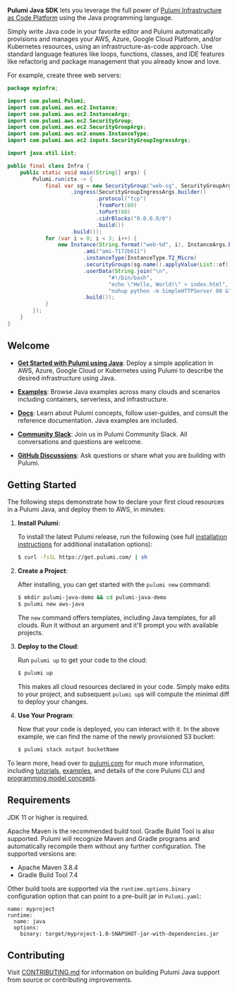 **Pulumi Java SDK** lets you leverage the full power of [Pulumi Infrastructure as Code Platform](https://pulumi.com) using the Java programming language.


Simply write Java code in your favorite editor and Pulumi
automatically provisions and manages your AWS, Azure, Google Cloud
Platform, and/or Kubernetes resources, using an infrastructure-as-code
approach. Use standard language features like loops, functions,
classes, and IDE features like refactorig and package management that
you already know and love.

For example, create three web servers:

```java
package myinfra;

import com.pulumi.Pulumi;
import com.pulumi.aws.ec2.Instance;
import com.pulumi.aws.ec2.InstanceArgs;
import com.pulumi.aws.ec2.SecurityGroup;
import com.pulumi.aws.ec2.SecurityGroupArgs;
import com.pulumi.aws.ec2.enums.InstanceType;
import com.pulumi.aws.ec2.inputs.SecurityGroupIngressArgs;

import java.util.List;

public final class Infra {
    public static void main(String[] args) {
        Pulumi.run(ctx -> {
            final var sg = new SecurityGroup("web-sg", SecurityGroupArgs.builder()
                    .ingress(SecurityGroupIngressArgs.builder()
                            .protocol("tcp")
                            .fromPort(80)
                            .toPort(80)
                            .cidrBlocks("0.0.0.0/0")
                            .build())
                    .build());
            for (var i = 0; i < 3; i++) {
                new Instance(String.format("web-%d", i), InstanceArgs.builder()
                        .ami("ami-7172b611")
                        .instanceType(InstanceType.T2_Micro)
                        .securityGroups(sg.name().applyValue(List::of))
                        .userData(String.join("\n",
                                "#!/bin/bash",
                                "echo \"Hello, World!\" > index.html",
                                "nohup python -m SimpleHTTPServer 80 &"))
                        .build());
            }
        });
    }
}
```


## Welcome

* **[Get Started with Pulumi using Java](#getting-started)**: Deploy a simple application in AWS, Azure, Google Cloud or Kubernetes using Pulumi to describe the desired infrastructure using Java.

* **[Examples](https://github.com/pulumi/examples)**: Browse Java examples across many clouds and scenarios including containers, serverless, and infrastructure.

* **[Docs](https://www.pulumi.com/docs/)**: Learn about Pulumi concepts, follow user-guides, and consult the reference documentation. Java examples are included.

* **[Community Slack](https://slack.pulumi.com/?utm_campaign=pulumi-pulumi-github-repo&utm_source=github.com&utm_medium=welcome-slack)**: Join us in Pulumi Community Slack. All conversations and questions are welcome.

* **[GitHub Discussions](https://github.com/pulumi/pulumi/discussions)**: Ask questions or share what you are building with Pulumi.


## <a name="getting-started"></a>Getting Started

The following steps demonstrate how to declare your first cloud
resources in a Pulumi Java, and deploy them to AWS, in minutes:

1. **Install Pulumi**:

    To install the latest Pulumi release, run the following (see full
    [installation instructions](https://www.pulumi.com/docs/reference/install/?utm_campaign=pulumi-pulumi-github-repo&utm_source=github.com&utm_medium=getting-started-install) for additional installation options):

    ```bash
    $ curl -fsSL https://get.pulumi.com/ | sh
    ```

2. **Create a Project**:

    After installing, you can get started with the `pulumi new` command:

    ```bash
    $ mkdir pulumi-java-demo && cd pulumi-java-demo
    $ pulumi new aws-java
    ```

    The `new` command offers templates, including Java templates, for
    all clouds. Run it without an argument and it'll prompt you with
    available projects.

3. **Deploy to the Cloud**:

    Run `pulumi up` to get your code to the cloud:

    ```bash
    $ pulumi up
    ```

    This makes all cloud resources declared in your code. Simply make
    edits to your project, and subsequent `pulumi up`s will compute
    the minimal diff to deploy your changes.

4. **Use Your Program**:

    Now that your code is deployed, you can interact with it. In the
    above example, we can find the name of the newly provisioned S3
    bucket:

    ```bash
    $ pulumi stack output bucketName
    ```

To learn more, head over to [pulumi.com](https://pulumi.com/?utm_campaign=pulumi-pulumi-github-repo&utm_source=github.com&utm_medium=getting-started-learn-more-home) for much more information, including
[tutorials](https://www.pulumi.com/tutorials/?utm_campaign=pulumi-pulumi-github-repo&utm_source=github.com&utm_medium=getting-started-learn-more-tutorials), [examples](https://github.com/pulumi/examples), and
details of the core Pulumi CLI and [programming model concepts](https://www.pulumi.com/docs/reference/concepts/?utm_campaign=pulumi-pulumi-github-repo&utm_source=github.com&utm_medium=getting-started-learn-more-concepts).


## Requirements

JDK 11 or higher is required.

Apache Maven is the recommended build tool. Gradle Build Tool is also
supported. Pulumi will recognize Maven and Gradle programs and
automatically recompile them without any further configuration. The
supported versions are:

- Apache Maven 3.8.4
- Gradle Build Tool 7.4

Other build tools are supported via the `runtime.options.binary`
configuration option that can point to a pre-built jar in
`Pulumi.yaml`:

```
name: myproject
runtime:
  name: java
  options:
    binary: target/myproject-1.0-SNAPSHOT-jar-with-dependencies.jar
```



## Contributing

Visit
[CONTRIBUTING.md](https://github.com/pulumi/pulumi-java/blob/main/CONTRIBUTING.md)
for information on building Pulumi Java support from source or
contributing improvements.
